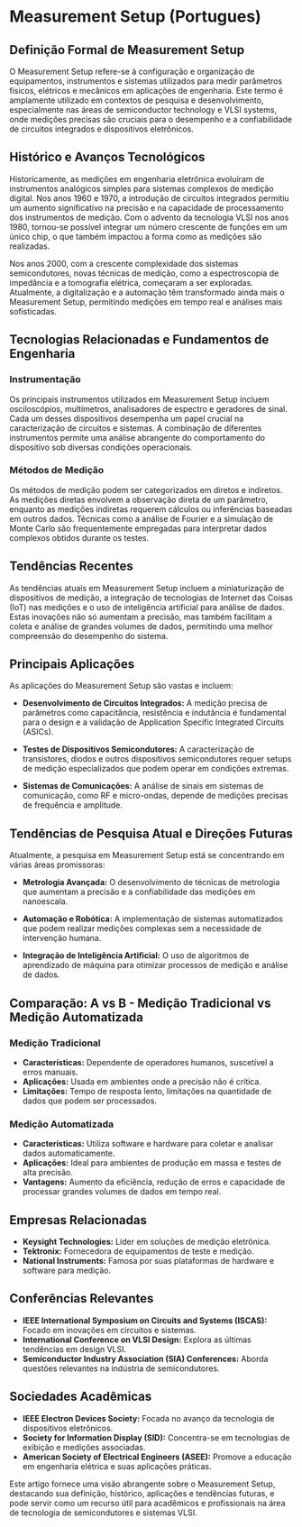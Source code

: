 # Measurement Setup (Portugues)

## Definição Formal de Measurement Setup

O Measurement Setup refere-se à configuração e organização de equipamentos, instrumentos e sistemas utilizados para medir parâmetros físicos, elétricos e mecânicos em aplicações de engenharia. Este termo é amplamente utilizado em contextos de pesquisa e desenvolvimento, especialmente nas áreas de semiconductor technology e VLSI systems, onde medições precisas são cruciais para o desempenho e a confiabilidade de circuitos integrados e dispositivos eletrônicos.

## Histórico e Avanços Tecnológicos

Historicamente, as medições em engenharia eletrônica evoluíram de instrumentos analógicos simples para sistemas complexos de medição digital. Nos anos 1960 e 1970, a introdução de circuitos integrados permitiu um aumento significativo na precisão e na capacidade de processamento dos instrumentos de medição. Com o advento da tecnologia VLSI nos anos 1980, tornou-se possível integrar um número crescente de funções em um único chip, o que também impactou a forma como as medições são realizadas.

Nos anos 2000, com a crescente complexidade dos sistemas semicondutores, novas técnicas de medição, como a espectroscopia de impedância e a tomografia elétrica, começaram a ser exploradas. Atualmente, a digitalização e a automação têm transformado ainda mais o Measurement Setup, permitindo medições em tempo real e análises mais sofisticadas.

## Tecnologias Relacionadas e Fundamentos de Engenharia

### Instrumentação

Os principais instrumentos utilizados em Measurement Setup incluem osciloscópios, multímetros, analisadores de espectro e geradores de sinal. Cada um desses dispositivos desempenha um papel crucial na caracterização de circuitos e sistemas. A combinação de diferentes instrumentos permite uma análise abrangente do comportamento do dispositivo sob diversas condições operacionais.

### Métodos de Medição

Os métodos de medição podem ser categorizados em diretos e indiretos. As medições diretas envolvem a observação direta de um parâmetro, enquanto as medições indiretas requerem cálculos ou inferências baseadas em outros dados. Técnicas como a análise de Fourier e a simulação de Monte Carlo são frequentemente empregadas para interpretar dados complexos obtidos durante os testes.

## Tendências Recentes

As tendências atuais em Measurement Setup incluem a miniaturização de dispositivos de medição, a integração de tecnologias de Internet das Coisas (IoT) nas medições e o uso de inteligência artificial para análise de dados. Estas inovações não só aumentam a precisão, mas também facilitam a coleta e análise de grandes volumes de dados, permitindo uma melhor compreensão do desempenho do sistema.

## Principais Aplicações

As aplicações do Measurement Setup são vastas e incluem:

- **Desenvolvimento de Circuitos Integrados:** A medição precisa de parâmetros como capacitância, resistência e indutância é fundamental para o design e a validação de Application Specific Integrated Circuits (ASICs).
  
- **Testes de Dispositivos Semicondutores:** A caracterização de transistores, diodos e outros dispositivos semicondutores requer setups de medição especializados que podem operar em condições extremas.

- **Sistemas de Comunicações:** A análise de sinais em sistemas de comunicação, como RF e micro-ondas, depende de medições precisas de frequência e amplitude.

## Tendências de Pesquisa Atual e Direções Futuras

Atualmente, a pesquisa em Measurement Setup está se concentrando em várias áreas promissoras:

- **Metrologia Avançada:** O desenvolvimento de técnicas de metrologia que aumentam a precisão e a confiabilidade das medições em nanoescala.
  
- **Automação e Robótica:** A implementação de sistemas automatizados que podem realizar medições complexas sem a necessidade de intervenção humana.

- **Integração de Inteligência Artificial:** O uso de algoritmos de aprendizado de máquina para otimizar processos de medição e análise de dados.

## Comparação: A vs B - Medição Tradicional vs Medição Automatizada

### Medição Tradicional

- **Características:** Dependente de operadores humanos, suscetível a erros manuais.
- **Aplicações:** Usada em ambientes onde a precisão não é crítica.
- **Limitações:** Tempo de resposta lento, limitações na quantidade de dados que podem ser processados.

### Medição Automatizada

- **Características:** Utiliza software e hardware para coletar e analisar dados automaticamente.
- **Aplicações:** Ideal para ambientes de produção em massa e testes de alta precisão.
- **Vantagens:** Aumento da eficiência, redução de erros e capacidade de processar grandes volumes de dados em tempo real.

## Empresas Relacionadas

- **Keysight Technologies:** Líder em soluções de medição eletrônica.
- **Tektronix:** Fornecedora de equipamentos de teste e medição.
- **National Instruments:** Famosa por suas plataformas de hardware e software para medição.

## Conferências Relevantes

- **IEEE International Symposium on Circuits and Systems (ISCAS):** Focado em inovações em circuitos e sistemas.
- **International Conference on VLSI Design:** Explora as últimas tendências em design VLSI.
- **Semiconductor Industry Association (SIA) Conferences:** Aborda questões relevantes na indústria de semicondutores.

## Sociedades Acadêmicas

- **IEEE Electron Devices Society:** Focada no avanço da tecnologia de dispositivos eletrônicos.
- **Society for Information Display (SID):** Concentra-se em tecnologias de exibição e medições associadas.
- **American Society of Electrical Engineers (ASEE):** Promove a educação em engenharia elétrica e suas aplicações práticas.

Este artigo fornece uma visão abrangente sobre o Measurement Setup, destacando sua definição, histórico, aplicações e tendências futuras, e pode servir como um recurso útil para acadêmicos e profissionais na área de tecnologia de semicondutores e sistemas VLSI.